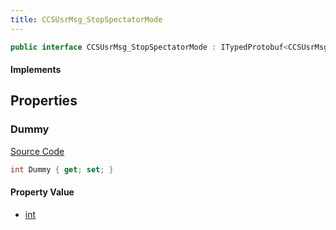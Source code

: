 ```yaml
---
title: CCSUsrMsg_StopSpectatorMode
---
```


```csharp
public interface CCSUsrMsg_StopSpectatorMode : ITypedProtobuf<CCSUsrMsg_StopSpectatorMode>, INativeHandle, INetMessage<CCSUsrMsg_StopSpectatorMode>, IDisposable
```

#### Implements

## Properties

### Dummy

[Source Code](https://github.com/swiftly-solution/swiftlys2/blob/beta/managed/src/SwiftlyS2.Generated/Protobufs/Interfaces/CCSUsrMsg_StopSpectatorMode.cs#L18)

```csharp
int Dummy { get; set; }
```

#### Property Value

- [int](https://learn.microsoft.com/dotnet/api/system.int32)

